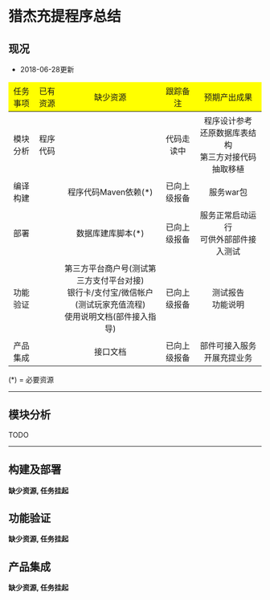 # 猎杰充提程序总结

## 现况

* 2018-06-28更新

<table style="text-align:center;">
  <thead style="background-color:yellow">
    <tr>
      <td style="padding:5px;">任务事项</td>
      <td style="padding:5px;">已有资源</td>
      <td style="padding:5px;">缺少资源</td>
      <td style="padding:5px;">跟踪备注</td>
      <td style="padding:5px;">预期产出成果</td>
    </tr>
  </thead>
  <tbody>
    <tr>
      <td style="padding:5px;">模块分析</td>
      <td style="padding:5px;">程序代码</td>
      <td style="padding:5px;"></td>
      <td style="padding:5px;">代码走读中</td>
      <td style="padding:5px;">程序设计参考<br>还原数据库表结构<br>第三方对接代码抽取移植</td>
    </tr>
    <tr>
      <td style="padding:5px;">编译构建</td>
      <td style="padding:5px;"></td>
      <td style="padding:5px;">程序代码Maven依赖(*)</td>
      <td style="padding:5px;">已向上级报备</td>
      <td style="padding:5px;">服务war包</td>
    </tr>
    <tr>
      <td style="padding:5px;">部署</td>
      <td style="padding:5px;"></td>
      <td style="padding:5px;">数据库建库脚本(*)</td>
      <td style="padding:5px;">已向上级报备</td>
      <td style="padding:5px;">服务正常启动运行<br>可供外部部件接入测试</td>
    </tr>
    <tr>
      <td style="padding:5px;">功能验证</td>
      <td style="padding:5px;"></td>
      <td style="padding:5px;">第三方平台商户号(测试第三方支付平台对接)<br>银行卡/支付宝/微信帐户(测试玩家充值流程)<br>使用说明文档(部件接入指导)</td>
      <td style="padding:5px;">已向上级报备</td>
      <td style="padding:5px;">测试报告<br>功能说明</td>
    </tr>
    <tr>
      <td style="padding:5px;">产品集成</td>
      <td style="padding:5px;"></td>
      <td style="padding:5px;">接口文档</td>
      <td style="padding:5px;">已向上级报备</td>
      <td style="padding:5px;">部件可接入服务开展充提业务</td>
    </tr>
  </tbody>
</table>
<!---
    <tr>
      <td style="padding:5px;"></td>
      <td style="padding:5px;"></td>
      <td style="padding:5px;"></td>
      <td style="padding:5px;"></td>
      <td style="padding:5px;"></td>
    </tr>
--->
(*) = 必要资源

---

## 模块分析

TODO

---

## 构建及部署

**缺少资源, 任务挂起**

## 功能验证

**缺少资源, 任务挂起**

## 产品集成

**缺少资源, 任务挂起**

